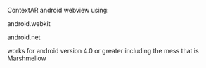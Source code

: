 ContextAR android webview 
using:

android.webkit 

android.net


works for android version 4.0 or greater including the mess that is Marshmellow 
